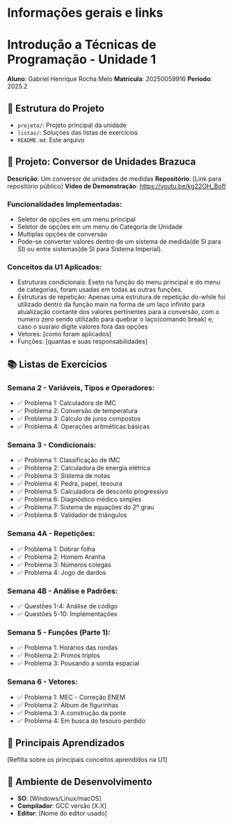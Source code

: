 # Informações gerais e links

# Introdução a Técnicas de Programação - Unidade 1
**Aluno**: Gabriel Henrique Rocha Melo
**Matrícula**: 20250059916
**Período**: 2025.2

## 📁 Estrutura do Projeto
- `projeto/`: Projeto principal da unidade
- `listas/`: Soluções das listas de exercícios
- `README.md`: Este arquivo

## 🚀 Projeto: Conversor de Unidades Brazuca
**Descrição**: Um conversor de unidades de medidas
**Repositório**: [Link para repositório público]
**Vídeo de Demonstração**: https://youtu.be/kg22OH_BofI

### Funcionalidades Implementadas:
- Seletor de opções em um menu principal
- Seletor de opções em um menu de Categoria de Unidade
- Multiplas opções de conversão
- Pode-se converter valores dentro de um sistema de medida(de SI para SI) ou entre sistemas(de SI para Sistema Imperial).


### Conceitos da U1 Aplicados:
- Estruturas condicionais: Exeto na função do menu principal e do menu de categorias, foram usadas em todas as outras funções.
- Estruturas de repetição: Apenas uma estrutura de repetição do-while foi utilizado dentro da função main na forma de um laço infinito para atualização contante dos valores pertinentes para a conversão, com o numero zero sendo utilizado para quebrar o laço(comando break) e, caso o susraio digite valores fora das opções
- Vetores: [como foram aplicados]
- Funções: [quantas e suas responsabilidades]

## 📚 Listas de Exercícios
### Semana 2 - Variáveis, Tipos e Operadores:
- ✅ Problema 1: Calculadora de IMC
- ✅ Problema 2: Conversão de temperatura
- ✅ Problema 3: Cálculo de juros compostos
- ✅ Problema 4: Operações aritméticas básicas

### Semana 3 - Condicionais:
- ✅ Problema 1: Classificação de IMC
- ✅ Problema 2: Calculadora de energia elétrica
- ✅ Problema 3: Sistema de notas
- ✅ Problema 4: Pedra, papel, tesoura
- ✅ Problema 5: Calculadora de desconto progressivo
- ✅ Problema 6: Diagnóstico médico simples
- ✅ Problema 7: Sistema de equações do 2º grau
- ✅ Problema 8: Validador de triângulos

### Semana 4A - Repetições:
- ✅ Problema 1: Dobrar folha
- ✅ Problema 2: Homem Aranha
- ✅ Problema 3: Números colegas
- ✅ Problema 4: Jogo de dardos

### Semana 4B - Análise e Padrões:
- ✅ Questões 1-4: Análise de código
- ✅ Questões 5-10: Implementações

### Semana 5 - Funções (Parte 1):
- ✅ Problema 1: Horários das rondas
- ✅ Problema 2: Primos triplos
- ✅ Problema 3: Pousando a sonda espacial

### Semana 6 - Vetores:
- ✅ Problema 1: MEC - Correção ENEM
- ✅ Problema 2: Álbum de figurinhas
- ✅ Problema 3: A construção da ponte
- ✅ Problema 4: Em busca do tesouro perdido

## 🎯 Principais Aprendizados
[Reflita sobre os principais conceitos aprendidos na U1]
## 🔧 Ambiente de Desenvolvimento
- **SO**: [Windows/Linux/macOS]
- **Compilador**: GCC versão [X.X]
- **Editor**: [Nome do editor usado]